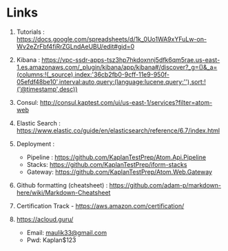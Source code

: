 # Links

1. Tutorials : https://docs.google.com/spreadsheets/d/1k_0Uo1WA9xYFuLw-on-Wv2eZrFbf4fiRrZGLndAeUBU/edit#gid=0

2. Kibana : https://vpc-ssdr-apps-tsz3hp7hkdoxnnj5dfk6qm5rae.us-east-1.es.amazonaws.com/_plugin/kibana/app/kibana#/discover?_g=()&_a=(columns:!(_source),index:'36cb2fb0-9cff-11e9-950f-05efdf48be10',interval:auto,query:(language:lucene,query:''),sort:!('@timestamp',desc))

3. Consul: http://consul.kaptest.com/ui/us-east-1/services?filter=atom-web

4. Elastic Search : https://www.elastic.co/guide/en/elasticsearch/reference/6.7/index.html

5. Deployment : 
   * Pipeline : https://github.com/KaplanTestPrep/Atom.Api.Pipeline
   * Stacks: https://github.com/KaplanTestPrep/iform-stacks
   * Gateway: https://github.com/KaplanTestPrep/Atom.Web.Gateway
 
6. Github formatting (cheatsheet) : https://github.com/adam-p/markdown-here/wiki/Markdown-Cheatsheet 

7. Certification Track - https://aws.amazon.com/certification/
   
8. https://acloud.guru/
   * Email: maulik33@gmail.com
   * Pwd: Kaplan$123
  
